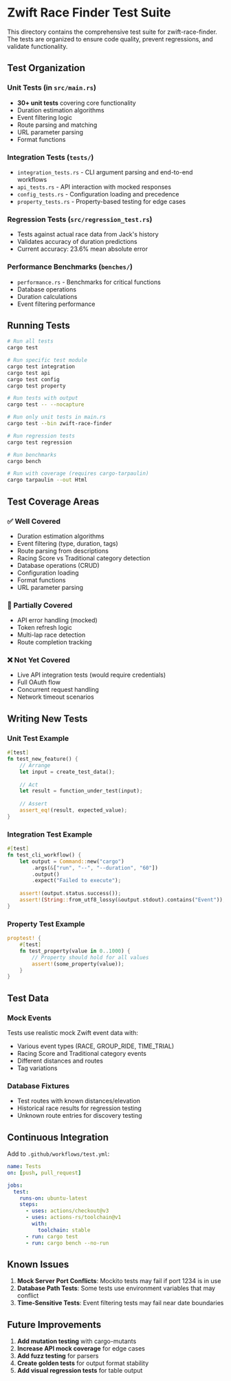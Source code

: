 # Zwift Race Finder Test Suite

This directory contains the comprehensive test suite for zwift-race-finder. The tests are organized to ensure code quality, prevent regressions, and validate functionality.

## Test Organization

### Unit Tests (in `src/main.rs`)
- **30+ unit tests** covering core functionality
- Duration estimation algorithms
- Event filtering logic
- Route parsing and matching
- URL parameter parsing
- Format functions

### Integration Tests (`tests/`)
- `integration_tests.rs` - CLI argument parsing and end-to-end workflows
- `api_tests.rs` - API interaction with mocked responses
- `config_tests.rs` - Configuration loading and precedence
- `property_tests.rs` - Property-based testing for edge cases

### Regression Tests (`src/regression_test.rs`)
- Tests against actual race data from Jack's history
- Validates accuracy of duration predictions
- Current accuracy: 23.6% mean absolute error

### Performance Benchmarks (`benches/`)
- `performance.rs` - Benchmarks for critical functions
- Database operations
- Duration calculations
- Event filtering performance

## Running Tests

```bash
# Run all tests
cargo test

# Run specific test module
cargo test integration
cargo test api
cargo test config
cargo test property

# Run tests with output
cargo test -- --nocapture

# Run only unit tests in main.rs
cargo test --bin zwift-race-finder

# Run regression tests
cargo test regression

# Run benchmarks
cargo bench

# Run with coverage (requires cargo-tarpaulin)
cargo tarpaulin --out Html
```

## Test Coverage Areas

### ✅ Well Covered
- Duration estimation algorithms
- Event filtering (type, duration, tags)
- Route parsing from descriptions
- Racing Score vs Traditional category detection
- Database operations (CRUD)
- Configuration loading
- Format functions
- URL parameter parsing

### 🔄 Partially Covered
- API error handling (mocked)
- Token refresh logic
- Multi-lap race detection
- Route completion tracking

### ❌ Not Yet Covered
- Live API integration tests (would require credentials)
- Full OAuth flow
- Concurrent request handling
- Network timeout scenarios

## Writing New Tests

### Unit Test Example
```rust
#[test]
fn test_new_feature() {
    // Arrange
    let input = create_test_data();
    
    // Act
    let result = function_under_test(input);
    
    // Assert
    assert_eq!(result, expected_value);
}
```

### Integration Test Example
```rust
#[test]
fn test_cli_workflow() {
    let output = Command::new("cargo")
        .args(&["run", "--", "--duration", "60"])
        .output()
        .expect("Failed to execute");
        
    assert!(output.status.success());
    assert!(String::from_utf8_lossy(&output.stdout).contains("Event"));
}
```

### Property Test Example
```rust
proptest! {
    #[test]
    fn test_property(value in 0..1000) {
        // Property should hold for all values
        assert!(some_property(value));
    }
}
```

## Test Data

### Mock Events
Tests use realistic mock Zwift event data with:
- Various event types (RACE, GROUP_RIDE, TIME_TRIAL)
- Racing Score and Traditional category events
- Different distances and routes
- Tag variations

### Database Fixtures
- Test routes with known distances/elevation
- Historical race results for regression testing
- Unknown route entries for discovery testing

## Continuous Integration

Add to `.github/workflows/test.yml`:

```yaml
name: Tests
on: [push, pull_request]

jobs:
  test:
    runs-on: ubuntu-latest
    steps:
      - uses: actions/checkout@v3
      - uses: actions-rs/toolchain@v1
        with:
          toolchain: stable
      - run: cargo test
      - run: cargo bench --no-run
```

## Known Issues

1. **Mock Server Port Conflicts**: Mockito tests may fail if port 1234 is in use
2. **Database Path Tests**: Some tests use environment variables that may conflict
3. **Time-Sensitive Tests**: Event filtering tests may fail near date boundaries

## Future Improvements

1. **Add mutation testing** with cargo-mutants
2. **Increase API mock coverage** for edge cases
3. **Add fuzz testing** for parsers
4. **Create golden tests** for output format stability
5. **Add visual regression tests** for table output
